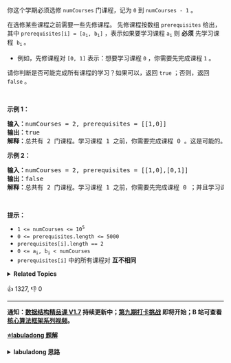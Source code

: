 <p>你这个学期必须选修 <code>numCourses</code> 门课程，记为 <code>0</code> 到 <code>numCourses - 1</code> 。</p>

<p>在选修某些课程之前需要一些先修课程。 先修课程按数组 <code>prerequisites</code> 给出，其中 <code>prerequisites[i] = [a<sub>i</sub>, b<sub>i</sub>]</code> ，表示如果要学习课程 <code>a<sub>i</sub></code> 则 <strong>必须</strong> 先学习课程  <code>b<sub>i</sub></code><sub> </sub>。</p>

<ul>
	<li>例如，先修课程对 <code>[0, 1]</code> 表示：想要学习课程 <code>0</code> ，你需要先完成课程 <code>1</code> 。</li>
</ul>

<p>请你判断是否可能完成所有课程的学习？如果可以，返回 <code>true</code> ；否则，返回 <code>false</code> 。</p>

<p> </p>

<p><strong>示例 1：</strong></p>

<pre>
<strong>输入：</strong>numCourses = 2, prerequisites = [[1,0]]
<strong>输出：</strong>true
<strong>解释：</strong>总共有 2 门课程。学习课程 1 之前，你需要完成课程 0 。这是可能的。</pre>

<p><strong>示例 2：</strong></p>

<pre>
<strong>输入：</strong>numCourses = 2, prerequisites = [[1,0],[0,1]]
<strong>输出：</strong>false
<strong>解释：</strong>总共有 2 门课程。学习课程 1 之前，你需要先完成​课程 0 ；并且学习课程 0 之前，你还应先完成课程 1 。这是不可能的。</pre>

<p> </p>

<p><strong>提示：</strong></p>

<ul>
	<li><code>1 <= numCourses <= 10<sup>5</sup></code></li>
	<li><code>0 <= prerequisites.length <= 5000</code></li>
	<li><code>prerequisites[i].length == 2</code></li>
	<li><code>0 <= a<sub>i</sub>, b<sub>i</sub> < numCourses</code></li>
	<li><code>prerequisites[i]</code> 中的所有课程对 <strong>互不相同</strong></li>
</ul>
<details><summary><strong>Related Topics</strong></summary>深度优先搜索 | 广度优先搜索 | 图 | 拓扑排序</details><br>

<div>👍 1327, 👎 0</div>

<div id="labuladong"><hr>

**通知：[数据结构精品课 V1.7](https://aep.h5.xeknow.com/s/1XJHEO) 持续更新中；[第九期打卡挑战](https://aep.h5.xeknow.com/s/3SlWbp) 即将开始；B 站可查看 [核心算法框架系列视频](https://space.bilibili.com/14089380/channel/series)。**



<p><strong><a href="https://labuladong.github.io/article?qno=207" target="_blank">⭐️labuladong 题解</a></strong></p>
<details><summary><strong>labuladong 思路</strong></summary>

## 基本思路

只要会遍历图结构，就可以判断环了。

利用布尔数组 `onPath`，如果遍历过程中发现下一个即将遍历的节点已经被标记为 true，说明遇到了环（可以联想贪吃蛇咬到自己的场景）。

我给出 DFS 遍历的解法，其实本题也可以用 BFS 算法解决，稍微有些技巧，可以看详细题解。

**详细题解：[环检测及拓扑排序算法](https://labuladong.github.io/article/fname.html?fname=拓扑排序)**

**标签：[图论算法](https://mp.weixin.qq.com/mp/appmsgalbum?__biz=MzAxODQxMDM0Mw==&action=getalbum&album_id=2122000448684457990)，[数据结构](https://mp.weixin.qq.com/mp/appmsgalbum?__biz=MzAxODQxMDM0Mw==&action=getalbum&album_id=1318892385270808576)，环检测**

## 解法代码

```java
class Solution {
    // 记录一次 traverse 递归经过的节点
    boolean[] onPath;
    // 记录遍历过的节点，防止走回头路
    boolean[] visited;
    // 记录图中是否有环
    boolean hasCycle = false;

    public boolean canFinish(int numCourses, int[][] prerequisites) {
        List<Integer>[] graph = buildGraph(numCourses, prerequisites);

        visited = new boolean[numCourses];
        onPath = new boolean[numCourses];

        for (int i = 0; i < numCourses; i++) {
            // 遍历图中的所有节点
            traverse(graph, i);
        }
        // 只要没有循环依赖可以完成所有课程
        return !hasCycle;
    }

    void traverse(List<Integer>[] graph, int s) {
        if (onPath[s]) {
            // 出现环
            hasCycle = true;/**<extend up -150>

![](https://labuladong.github.io/algo/images/拓扑排序/4.jpeg)
*/
        }

        if (visited[s] || hasCycle) {
            // 如果已经找到了环，也不用再遍历了
            return;
        }
        // 前序遍历代码位置
        visited[s] = true;
        onPath[s] = true;
        for (int t : graph[s]) {
            traverse(graph, t);
        }
        // 后序遍历代码位置
        onPath[s] = false;
    }

    List<Integer>[] buildGraph(int numCourses, int[][] prerequisites) {
        // 图中共有 numCourses 个节点
        List<Integer>[] graph = new LinkedList[numCourses];
        for (int i = 0; i < numCourses; i++) {
            graph[i] = new LinkedList<>();
        }
        for (int[] edge : prerequisites) {
            int from = edge[1];
            int to = edge[0];
            // 修完课程 from 才能修课程 to
            // 在图中添加一条从 from 指向 to 的有向边
            graph[from].add(to);
        }
        return graph;
    }
}
```

**类似题目**：
  - [210. 课程表 II 🟠](/problems/course-schedule-ii)
  - [剑指 Offer II 113. 课程顺序 🟠](/problems/QA2IGt)

</details>
</div>







